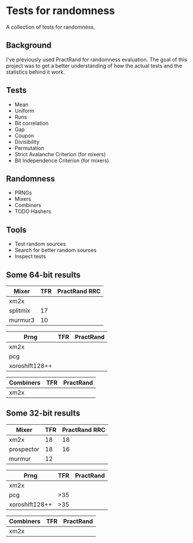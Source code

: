 # Tests for randomness

A collection of tests for randomness.

## Background
I've previously used PractRand for randomness evaluation. The goal of this project was to get a better understanding of how the actual tests and the statistics behind it work.

## Tests
- Mean
- Uniform
- Runs
- Bit correlation
- Gap
- Coupon
- Divisibility
- Permutation
- Strict Avalanche Criterion (for mixers)
- Bit Independence Criterion (for mixers)

## Randomness
- PRNGs
- Mixers
- Combiners
- TODO Hashers

## Tools
- Test random sources
- Search for better random sources
- Inspect tests

## Some 64-bit results

Mixer|TFR|PractRand RRC|
-|-|-|
xm2x|||
splitmix|17||
murmur3|10||

Prng|TFR|PractRand|
-|-|-|
xm2x|||
pcg|||
xoroshift128\+\+|||

Combiners|TFR|PractRand|
-|-|-|
xm2x|||


## Some 32-bit results

Mixer|TFR|PractRand RRC|
-|-|-|
xm2x|18|18|
prospector|18|16|
murmur|12||

Prng|TFR|PractRand|
-|-|-|
xm2x|||
pcg|>35||
xoroshift128\+\+|>35||


Combiners|TFR|PractRand|
-|-|-|
xm2x|||

